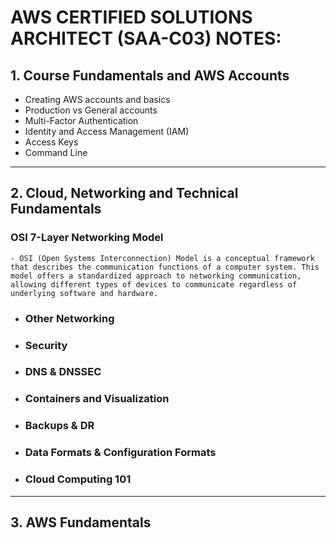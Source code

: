 # AWS CERTIFIED SOLUTIONS ARCHITECT (SAA-C03) NOTES:


## 1. Course Fundamentals and AWS Accounts

- Creating AWS accounts and basics
- Production vs General accounts
- Multi-Factor Authentication
- Identity and Access Management (IAM)
- Access Keys 
- Command Line

***

## 2. Cloud, Networking and Technical Fundamentals

### OSI 7-Layer Networking Model
    - OSI (Open Systems Interconnection) Model is a conceptual framework that describes the communication functions of a computer system. This model offers a standardized approach to networking communication, allowing different types of devices to communicate regardless of underlying software and hardware.
    

- ### Other Networking
- ### Security
- ### DNS & DNSSEC
- ### Containers and Visualization
- ### Backups & DR
- ### Data Formats & Configuration Formats
- ### Cloud Computing 101

***
## 3. AWS Fundamentals

